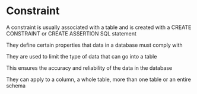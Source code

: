# Constraint

A constraint is usually associated with a table and is created with a CREATE CONSTRAINT or CREATE ASSERTION SQL statement

They define certain properties that data in a database must comply with

They are used to limit the type of data that can go into a table

This ensures the accuracy and reliability of the data in the database

They can apply to a column, a whole table, more than one table or an entire schema